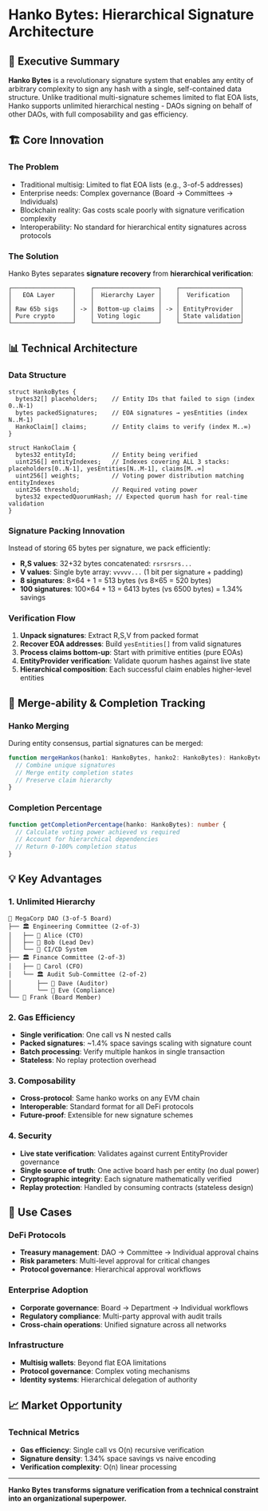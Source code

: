 # Hanko Bytes: Hierarchical Signature Architecture

## 🎯 **Executive Summary**

**Hanko Bytes** is a revolutionary signature system that enables any entity of arbitrary complexity to sign any hash with a single, self-contained data structure. Unlike traditional multi-signature schemes limited to flat EOA lists, Hanko supports unlimited hierarchical nesting - DAOs signing on behalf of other DAOs, with full composability and gas efficiency.

## 🏗️ **Core Innovation**

### **The Problem**
- Traditional multisig: Limited to flat EOA lists (e.g., 3-of-5 addresses)
- Enterprise needs: Complex governance (Board → Committees → Individuals)  
- Blockchain reality: Gas costs scale poorly with signature verification complexity
- Interoperability: No standard for hierarchical entity signatures across protocols

### **The Solution**
Hanko Bytes separates **signature recovery** from **hierarchical verification**:

```
┌─────────────────┐    ┌──────────────────┐    ┌─────────────────┐
│   EOA Layer     │    │  Hierarchy Layer │    │  Verification   │
│                 │    │                  │    │                 │
│ Raw 65b sigs    │ -> │ Bottom-up claims │ -> │ EntityProvider  │
│ Pure crypto     │    │ Voting logic     │    │ State validation│
└─────────────────┘    └──────────────────┘    └─────────────────┘
```

## 📊 **Technical Architecture**

### **Data Structure**
```solidity
struct HankoBytes {
  bytes32[] placeholders;    // Entity IDs that failed to sign (index 0..N-1)
  bytes packedSignatures;    // EOA signatures → yesEntities (index N..M-1)
  HankoClaim[] claims;       // Entity claims to verify (index M..∞)
}

struct HankoClaim {
  bytes32 entityId;          // Entity being verified
  uint256[] entityIndexes;   // Indexes covering ALL 3 stacks: placeholders[0..N-1], yesEntities[N..M-1], claims[M..∞]
  uint256[] weights;         // Voting power distribution matching entityIndexes
  uint256 threshold;         // Required voting power
  bytes32 expectedQuorumHash; // Expected quorum hash for real-time validation
}
```

### **Signature Packing Innovation**
Instead of storing 65 bytes per signature, we pack efficiently:
- **R,S values**: 32+32 bytes concatenated: `rsrsrsrs...`
- **V values**: Single byte array: `vvvvv...` (1 bit per signature + padding)
- **8 signatures**: 8×64 + 1 = 513 bytes (vs 8×65 = 520 bytes)
- **100 signatures**: 100×64 + 13 = 6413 bytes (vs 6500 bytes) = 1.34% savings

### **Verification Flow**
1. **Unpack signatures**: Extract R,S,V from packed format
2. **Recover EOA addresses**: Build `yesEntities[]` from valid signatures  
3. **Process claims bottom-up**: Start with primitive entities (pure EOAs)
4. **EntityProvider verification**: Validate quorum hashes against live state
5. **Hierarchical composition**: Each successful claim enables higher-level entities

## 🔄 **Merge-ability & Completion Tracking**

### **Hanko Merging**
During entity consensus, partial signatures can be merged:
```typescript
function mergeHankos(hanko1: HankoBytes, hanko2: HankoBytes): HankoBytes {
  // Combine unique signatures
  // Merge entity completion states  
  // Preserve claim hierarchy
}
```

### **Completion Percentage**
```typescript
function getCompletionPercentage(hanko: HankoBytes): number {
  // Calculate voting power achieved vs required
  // Account for hierarchical dependencies
  // Return 0-100% completion status
}
```

## 💡 **Key Advantages**

### **1. Unlimited Hierarchy**
```
🏢 MegaCorp DAO (3-of-5 Board)
├── 🏛️ Engineering Committee (2-of-3)
│   ├── 👤 Alice (CTO)
│   ├── 👤 Bob (Lead Dev)  
│   └── 🤖 CI/CD System
├── 🏛️ Finance Committee (2-of-3)
│   ├── 👤 Carol (CFO)
│   └── 🏛️ Audit Sub-Committee (2-of-2)
│       ├── 👤 Dave (Auditor)
│       └── 👤 Eve (Compliance)
└── 👤 Frank (Board Member)
```

### **2. Gas Efficiency**
- **Single verification**: One call vs N nested calls
- **Packed signatures**: ~1.4% space savings scaling with signature count
- **Batch processing**: Verify multiple hankos in single transaction
- **Stateless**: No replay protection overhead

### **3. Composability**
- **Cross-protocol**: Same hanko works on any EVM chain
- **Interoperable**: Standard format for all DeFi protocols
- **Future-proof**: Extensible for new signature schemes

### **4. Security**
- **Live state verification**: Validates against current EntityProvider governance
- **Single source of truth**: One active board hash per entity (no dual power)
- **Cryptographic integrity**: Each signature mathematically verified
- **Replay protection**: Handled by consuming contracts (stateless design)

## 🎯 **Use Cases**

### **DeFi Protocols**
- **Treasury management**: DAO → Committee → Individual approval chains
- **Risk parameters**: Multi-level approval for critical changes
- **Protocol governance**: Hierarchical approval workflows

### **Enterprise Adoption**
- **Corporate governance**: Board → Department → Individual workflows  
- **Regulatory compliance**: Multi-party approval with audit trails
- **Cross-chain operations**: Unified signature across all networks

### **Infrastructure**
- **Multisig wallets**: Beyond flat EOA limitations
- **Protocol governance**: Complex voting mechanisms
- **Identity systems**: Hierarchical delegation of authority

## 📈 **Market Opportunity**

### **Technical Metrics**
- **Gas efficiency**: Single call vs O(n) recursive verification
- **Signature density**: 1.34% space savings vs naive encoding
- **Verification complexity**: O(n) linear processing





---

**Hanko Bytes transforms signature verification from a technical constraint into an organizational superpower.** 
